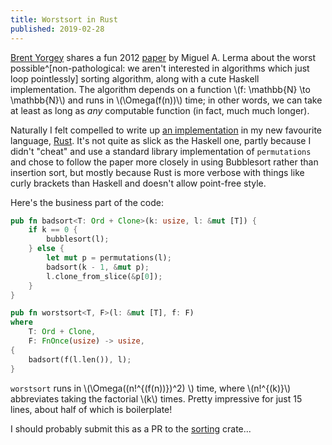 ```yaml
---
title: Worstsort in Rust
published: 2019-02-28
---
```


[Brent Yorgey] shares a fun 2012 [paper] by Miguel A. Lerma about the
worst possible^[non-pathological: we aren't interested in algorithms
which just loop pointlessly] sorting algorithm, along with a cute
Haskell implementation.  The algorithm depends on a function \\(f:
\\mathbb{N} \\to \\mathbb{N}\\) and runs in \\(\\Omega(f(n))\\) time;
in other words, we can take at least as long as _any_ computable
function (in fact, much much longer).

Naturally I felt compelled to write up [an implementation] in my new
favourite language, [Rust].  It's not quite as slick as the Haskell
one, partly because I didn't "cheat" and use a standard library
implementation of `permutations` and chose to follow the paper more
closely in using Bubblesort rather than insertion sort, but mostly
because Rust is more verbose with things like curly brackets than
Haskell and doesn't allow point-free style.

Here's the business part of the code:
```rust
pub fn badsort<T: Ord + Clone>(k: usize, l: &mut [T]) {
    if k == 0 {
        bubblesort(l);
    } else {
        let mut p = permutations(l);
        badsort(k - 1, &mut p);
        l.clone_from_slice(&p[0]);
    }
}

pub fn worstsort<T, F>(l: &mut [T], f: F)
where
    T: Ord + Clone,
    F: FnOnce(usize) -> usize,
{
    badsort(f(l.len()), l);
}
```
`worstsort` runs in \\(\\Omega((n!^{(f(n))})\^2) \\) time, where
\\(n!^{(k)}\\) abbreviates taking the factorial \\(k\\) times.
Pretty impressive for just 15 lines, about half of which is
boilerplate!

I should probably submit this as a PR to the [sorting] crate...

[nest]: https://nest.pijul.com/jshholland/worstsort
[Brent Yorgey]: https://byorgey.wordpress.com/2019/02/16/worstsort/
[paper]: https://sites.math.northwestern.edu/~mlerma/papers/inefficient_algorithms.pdf
[Rust]: https://www.rust-lang.org/
[an implementation]: https://nest.pijul.com/jshholland/worstsort
[sorting]: https://crates.io/crates/sorting
